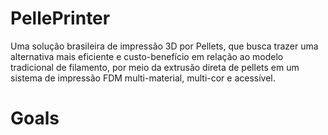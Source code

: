 # PellePrinter
Uma solução brasileira de impressão 3D por Pellets, que busca trazer uma alternativa mais eficiente e custo-benefício em relação ao modelo tradicional de filamento, por meio da extrusão direta de pellets em um sistema de impressão FDM multi-material, multi-cor e acessível.

# Goals
